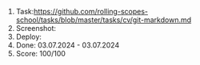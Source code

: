 1. Task:https://github.com/rolling-scopes-school/tasks/blob/master/tasks/cv/git-markdown.md
2. Screenshot: 
3. Deploy: 
4. Done: 03.07.2024 - 03.07.2024
5. Score: 100/100